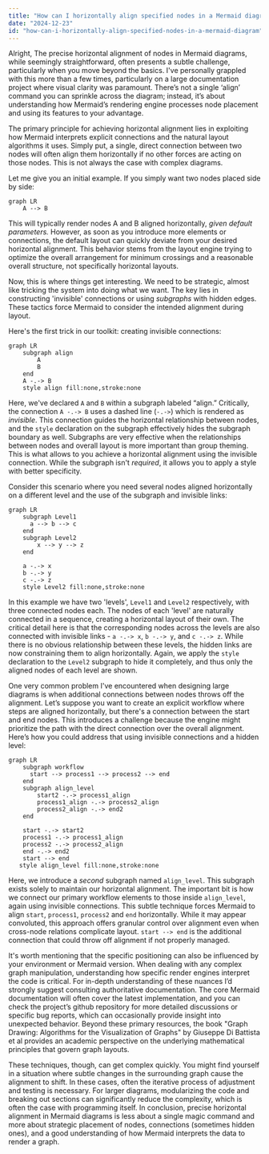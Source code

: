 ```yaml
---
title: "How can I horizontally align specified nodes in a Mermaid diagram?"
date: "2024-12-23"
id: "how-can-i-horizontally-align-specified-nodes-in-a-mermaid-diagram"
---
```


Alright,  The precise horizontal alignment of nodes in Mermaid diagrams, while seemingly straightforward, often presents a subtle challenge, particularly when you move beyond the basics. I've personally grappled with this more than a few times, particularly on a large documentation project where visual clarity was paramount. There’s not a single ‘align’ command you can sprinkle across the diagram; instead, it’s about understanding how Mermaid’s rendering engine processes node placement and using its features to your advantage.

The primary principle for achieving horizontal alignment lies in exploiting how Mermaid interprets explicit connections and the natural layout algorithms it uses. Simply put, a single, direct connection between two nodes will often align them horizontally if no other forces are acting on those nodes. This is not always the case with complex diagrams.

Let me give you an initial example. If you simply want two nodes placed side by side:

```mermaid
graph LR
    A --> B
```

This will typically render nodes A and B aligned horizontally, *given default parameters.* However, as soon as you introduce more elements or connections, the default layout can quickly deviate from your desired horizontal alignment. This behavior stems from the layout engine trying to optimize the overall arrangement for minimum crossings and a reasonable overall structure, not specifically horizontal layouts.

Now, this is where things get interesting. We need to be strategic, almost like tricking the system into doing what we want. The key lies in constructing 'invisible' connections or using *subgraphs* with hidden edges. These tactics force Mermaid to consider the intended alignment during layout.

Here's the first trick in our toolkit: creating invisible connections:

```mermaid
graph LR
    subgraph align
        A
        B
    end
    A -.-> B
    style align fill:none,stroke:none
```

Here, we've declared `A` and `B` within a subgraph labeled “align.” Critically, the connection `A -.-> B` uses a dashed line (`-.->`) which is rendered as *invisible*. This connection guides the horizontal relationship between nodes, and the `style` declaration on the subgraph effectively hides the subgraph boundary as well. Subgraphs are very effective when the relationships between nodes and overall layout is more important than group theming. This is what allows to you achieve a horizontal alignment using the invisible connection. While the subgraph isn't *required*, it allows you to apply a style with better specificity.

Consider this scenario where you need several nodes aligned horizontally on a different level and the use of the subgraph and invisible links:

```mermaid
graph LR
    subgraph Level1
      a --> b --> c
    end
    subgraph Level2
        x --> y --> z
    end
    
    a -.-> x
    b -.-> y
    c -.-> z
    style Level2 fill:none,stroke:none
```

In this example we have two 'levels', `Level1` and `Level2` respectively, with three connected nodes each. The nodes of each 'level' are naturally connected in a sequence, creating a horizontal layout of their own. The critical detail here is that the corresponding nodes across the levels are also connected with invisible links -  `a -.-> x`, `b -.-> y`, and `c -.-> z`. While there is no obvious relationship between these levels, the hidden links are now constraining them to align horizontally. Again, we apply the `style` declaration to the `Level2` subgraph to hide it completely, and thus only the aligned nodes of each level are shown.

One very common problem I've encountered when designing large diagrams is when additional connections between nodes throws off the alignment. Let’s suppose you want to create an explicit workflow where steps are aligned horizontally, but there's a connection between the start and end nodes. This introduces a challenge because the engine might prioritize the path with the direct connection over the overall alignment. Here’s how you could address that using invisible connections and a hidden level:

```mermaid
graph LR
    subgraph workflow
      start --> process1 --> process2 --> end
    end
    subgraph align_level
        start2 -.-> process1_align 
        process1_align -.-> process2_align
        process2_align -.-> end2
    end

    start -.-> start2
    process1 -.-> process1_align
    process2 -.-> process2_align
    end -.-> end2
    start --> end
   style align_level fill:none,stroke:none
```

Here, we introduce a *second* subgraph named `align_level`. This subgraph exists solely to maintain our horizontal alignment. The important bit is how we connect our primary workflow elements to those inside `align_level`, again using invisible connections. This subtle technique forces Mermaid to align `start`, `process1`, `process2` and `end` horizontally. While it may appear convoluted, this approach offers granular control over alignment even when cross-node relations complicate layout. `start --> end` is the additional connection that could throw off alignment if not properly managed.

It's worth mentioning that the specific positioning can also be influenced by your environment or Mermaid version. When dealing with any complex graph manipulation, understanding how specific render engines interpret the code is critical. For in-depth understanding of these nuances I’d strongly suggest consulting authoritative documentation. The core Mermaid documentation will often cover the latest implementation, and you can check the project’s github repository for more detailed discussions or specific bug reports, which can occasionally provide insight into unexpected behavior. Beyond these primary resources, the book "Graph Drawing: Algorithms for the Visualization of Graphs" by Giuseppe Di Battista et al provides an academic perspective on the underlying mathematical principles that govern graph layouts.

These techniques, though, can get complex quickly. You might find yourself in a situation where subtle changes in the surrounding graph cause the alignment to shift. In these cases, often the iterative process of adjustment and testing is necessary. For larger diagrams, modularizing the code and breaking out sections can significantly reduce the complexity, which is often the case with programming itself. In conclusion, precise horizontal alignment in Mermaid diagrams is less about a single magic command and more about strategic placement of nodes, connections (sometimes hidden ones), and a good understanding of how Mermaid interprets the data to render a graph.
